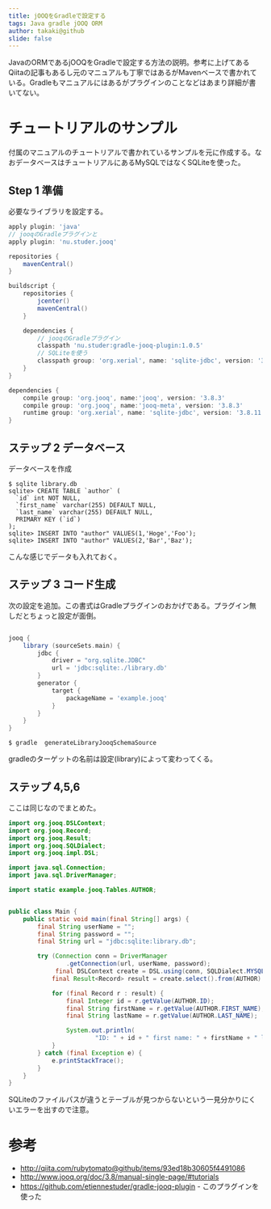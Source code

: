 ```yaml
---
title: jOOQをGradleで設定する
tags: Java gradle jOOQ ORM
author: takaki@github
slide: false
---
```

JavaのORMであるjOOQをGradleで設定する方法の説明。参考に上げてあるQiitaの記事もあるし元のマニュアルも丁寧ではあるがMavenベースで書かれている。Gradleもマニュアルにはあるがプラグインのことなどはあまり詳細が書いてない。

# チュートリアルのサンプル

付属のマニュアルのチュートリアルで書かれているサンプルを元に作成する。なおデータベースはチュートリアルにあるMySQLではなくSQLiteを使った。

## Step 1 準備
必要なライブラリを設定する。

```build.gradle
apply plugin: 'java'
// jooqのGradleプラグインと
apply plugin: 'nu.studer.jooq'

repositories {
    mavenCentral()
}

buildscript {
    repositories {
        jcenter()
        mavenCentral()
    }

    dependencies {
        // jooqのGradleプラグイン
        classpath 'nu.studer:gradle-jooq-plugin:1.0.5'
        // SQLiteを使う
        classpath group: 'org.xerial', name: 'sqlite-jdbc', version: '3.8.11.2'
    }
}

dependencies {
    compile group: 'org.jooq', name:'jooq', version: '3.8.3'
    compile group: 'org.jooq', name:'jooq-meta', version: '3.8.3'
    runtime group: 'org.xerial', name: 'sqlite-jdbc', version: '3.8.11.2'
}
```

## ステップ 2 データベース
データベースを作成

```
$ sqlite library.db
sqlite> CREATE TABLE `author` (
  `id` int NOT NULL,
  `first_name` varchar(255) DEFAULT NULL,
  `last_name` varchar(255) DEFAULT NULL,
  PRIMARY KEY (`id`)
);
sqlite> INSERT INTO "author" VALUES(1,'Hoge','Foo');
sqlite> INSERT INTO "author" VALUES(2,'Bar','Baz');
```
こんな感じでデータも入れておく。

## ステップ 3 コード生成
次の設定を追加。この書式はGradleプラグインのおかげである。プラグイン無しだとちょっと設定が面倒。

```build.gradle

jooq {
    library (sourceSets.main) {
        jdbc {
            driver = "org.sqlite.JDBC"
            url = 'jdbc:sqlite:./library.db'
        }
        generator {
            target {
                packageName = 'example.jooq'
            }
        }
    }
}
```

```
$ gradle  generateLibraryJooqSchemaSource
```

gradleのターゲットの名前は設定(library)によって変わってくる。

## ステップ 4,5,6 
ここは同じなのでまとめた。

```Main.java
import org.jooq.DSLContext;
import org.jooq.Record;
import org.jooq.Result;
import org.jooq.SQLDialect;
import org.jooq.impl.DSL;

import java.sql.Connection;
import java.sql.DriverManager;

import static example.jooq.Tables.AUTHOR;


public class Main {
    public static void main(final String[] args) {
        final String userName = "";
        final String password = "";
        final String url = "jdbc:sqlite:library.db";

        try (Connection conn = DriverManager
                .getConnection(url, userName, password);
             final DSLContext create = DSL.using(conn, SQLDialect.MYSQL)) {
            final Result<Record> result = create.select().from(AUTHOR).fetch();

            for (final Record r : result) {
                final Integer id = r.getValue(AUTHOR.ID);
                final String firstName = r.getValue(AUTHOR.FIRST_NAME);
                final String lastName = r.getValue(AUTHOR.LAST_NAME);

                System.out.println(
                        "ID: " + id + " first name: " + firstName + " last name: " + lastName);
            }
        } catch (final Exception e) {
            e.printStackTrace();
        }
    }
}
```

SQLiteのファイルパスが違うとテーブルが見つからないという一見分かりにくいエラーを出すので注意。



# 参考
* http://qiita.com/rubytomato@github/items/93ed18b30605f4491086
* http://www.jooq.org/doc/3.8/manual-single-page/#tutorials
* https://github.com/etiennestuder/gradle-jooq-plugin - このプラグインを使った

